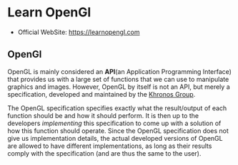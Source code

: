 # Learn OpenGl 
- Official WebSite: https://learnopengl.com

## OpenGl
OpenGL is mainly considered an **API**(an Application Programming Interface) that provides us with a large set of functions that we can use to manipulate graphics and images. However, OpenGL by itself is not an API, but merely a specification, developed and maintained by the [Khronos Group](https://www.khronos.org).

The OpenGL specification specifies exactly what the result/output of each function should be and how it should perform. It is then up to the developers *implementing* this specification to come up with a solution of how this function should operate. Since the OpenGL specification does not give us implementation details, the actual developed versions of OpenGL are allowed to have different implementations, as long as their results comply with the specification (and are thus the same to the user).
